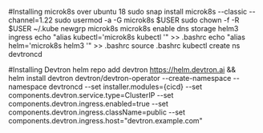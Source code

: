 #Installing microk8s over ubuntu 18
sudo snap install microk8s --classic --channel=1.22
sudo usermod -a -G microk8s $USER
sudo chown -f -R $USER ~/.kube 
newgrp microk8s
microk8s enable dns storage helm3 ingress
echo "alias kubectl='microk8s kubectl '" >> .bashrc
echo "alias helm='microk8s helm3 '" >> .bashrc
source .bashrc
kubectl create ns devtroncd

#Installing Devtron
helm repo add devtron https://helm.devtron.ai && \
helm install devtron devtron/devtron-operator --create-namespace --namespace devtroncd  --set installer.modules={cicd} --set components.devtron.service.type=ClusterIP --set components.devtron.ingress.enabled=true --set components.devtron.ingress.className=public --set components.devtron.ingress.host="devtron.example.com"
